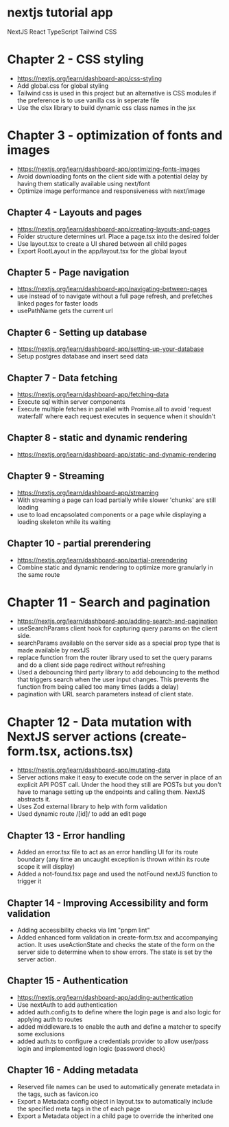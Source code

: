 # nextjs tutorial app

NextJS
React
TypeScript
Tailwind CSS

# Chapter 2 - CSS styling
- https://nextjs.org/learn/dashboard-app/css-styling
- Add global.css for global styling
- Tailwind css is used in this project but an alternative is CSS modules if the preference is to use vanilla css in seperate file
- Use the clsx library to build dynamic css class names in the jsx

# Chapter 3 - optimization of fonts and images
- https://nextjs.org/learn/dashboard-app/optimizing-fonts-images
- Avoid downloading fonts on the client side with a potential delay by having them statically available using next/font
- Optimize image performance and responsiveness with next/image

## Chapter 4 - Layouts and pages
- https://nextjs.org/learn/dashboard-app/creating-layouts-and-pages
- Folder structure determines url.  Place a page.tsx into the desired folder
- Use layout.tsx to create a UI shared between all child pages
- Export RootLayout in the app/layout.tsx for the global layout

## Chapter 5 - Page navigation
- https://nextjs.org/learn/dashboard-app/navigating-between-pages
- use <Link> instead of <a> to navigate without a full page refresh, and prefetches linked pages for faster loads
- usePathName gets the current url

## Chapter 6 - Setting up database
- https://nextjs.org/learn/dashboard-app/setting-up-your-database
- Setup postgres database and insert seed data

## Chapter 7 - Data fetching
- https://nextjs.org/learn/dashboard-app/fetching-data
- Execute sql within server components
- Execute multiple fetches in parallel with Promise.all to avoid 'request waterfall' where each request executes in sequence when it shouldn't

## Chapter 8 - static and dynamic rendering
- https://nextjs.org/learn/dashboard-app/static-and-dynamic-rendering

## Chapter 9 - Streaming
- https://nextjs.org/learn/dashboard-app/streaming
- With streaming a page can load partially while slower 'chunks' are still loading
- use <Suspense> to load encapsolated components or a page while displaying a loading skeleton while its waiting

## Chapter 10 - partial prerendering
- https://nextjs.org/learn/dashboard-app/partial-prerendering
- Combine static and dynamic rendering to optimize more granularly in the same route

# Chapter 11 - Search and pagination
- https://nextjs.org/learn/dashboard-app/adding-search-and-pagination
- useSearchParams client hook for capturing query params on the client side.  
- searchParams available on the server side as a special prop type that is made available by nextJS
- replace function from the router library used to set the query params and do a client side page redirect without refreshing
- Used a debouncing third party library to add debouncing to the method that triggers search when the user input changes.  This prevents the function from being called too many times (adds a delay)
- pagination with URL search parameters instead of client state.

# Chapter 12 - Data mutation with NextJS server actions (create-form.tsx, actions.tsx)
- https://nextjs.org/learn/dashboard-app/mutating-data
- Server actions make it easy to execute code on the server in place of an explicit API POST call.  Under the hood they still are POSTs but you don't have to manage setting up the endpoints and calling them.  NextJS abstracts it.
- Uses Zod external library to help with form validation
- Used dynamic route /[id]/ to add an edit page

## Chapter 13 - Error handling
- Added an error.tsx file to act as an error handling UI for its route boundary (any time an uncaught exception is thrown within its route scope it will display)
- Added a not-found.tsx page and used the notFound nextJS function to trigger it

## Chapter 14 - Improving Accessibility and form validation
- Adding accessibility checks via lint "pnpm lint"
- Added enhanced form validation in create-form.tsx and accompanying action.  It uses useActionState and checks the state of the form on the server side to determine when to show errors.  The state is set by the server action.

## Chapter 15 - Authentication
- https://nextjs.org/learn/dashboard-app/adding-authentication
- Use nextAuth to add authentication
- added auth.config.ts to define where the login page is and also logic for applying auth to routes
- added middleware.ts to enable the auth and define a matcher to specify some exclusions
- added auth.ts to configure a credentials provider to allow user/pass login and implemented login logic (password check)

## Chapter 16 - Adding metadata
- Reserved file names can be used to automatically generate metadata in the <head> tags, such as favicon.ico
- Export a Metadata config object in layout.tsx to automatically include the specified meta tags in the <head> of each page
- Export a Metadata object in a child page to override the inherited one